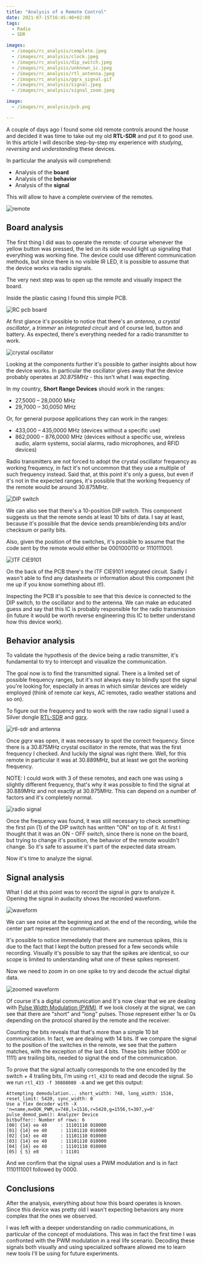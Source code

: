 ```yaml
---
title: "Analysis of a Remote Control"
date: 2021-07-15T16:45:40+02:00
tags:
  - Radio
  - SDR

images:
  - /images/rc_analysis/complete.jpeg
  - /images/rc_analysis/clock.jpeg
  - /images/rc_analysis/dip_switch.jpeg
  - /images/rc_analysis/unknown_ic.jpeg
  - /images/rc_analysis/rtl_antenna.jpeg
  - /images/rc_analysis/gqrx_signal.gif
  - /images/rc_analysis/signal.jpeg
  - /images/rc_analysis/signal_zoom.jpeg

image:
  - /images/rc_analysis/pcb.png

---
```


A couple of days ago I found some old remote controls around the house and decided it was time to take out my old **RTL-SDR** and put it to good use. 
In this article I will describe step-by-step my experience with *studying*, *reversing* and *understanding* these devices.

In particular the analysis will comprehend:

- Analysis of the **board**
- Analysis of the **behavior** 
- Analysis of the **signal**

This will allow to have a complete overview of the remotes.

![remote](/images/rc_analysis/complete.jpeg#center)

## Board analysis

The first thing I did was to operate the remote: of course whenever the yellow button was pressed, the led on its side would light up signaling that everything was working fine. The device could use different communication methods, but since there is no visible IR LED, it is possible to assume that the device works via radio signals.

The very next step was to open up the remote and visually inspect the board.

Inside the plastic casing I found this simple PCB.

![RC pcb board](/images/rc_analysis/pcb.png#center)

At first glance it's possible to notice that there's an *antenna*, *a crystal oscillator*, a *trimmer* an *integrated circuit* and of course led, button and battery. 
As expected, there's everything needed for a radio transmitter to work.

![crystal oscillator](/images/rc_analysis/clock.jpeg#center)

Looking at the components further it's possible to gather insights about how the device works.
In particular the oscillator gives away that the device probably operates at *30.875MHz* - this isn't what I was expecting. 

In my country, **Short Range Devices** should work in the ranges:

- 27,5000 – 28,0000 MHz
- 29,7000 – 30,0050 MHz

Or, for general purpose applications they can work  in the ranges:

- 433,000 – 435,0000 MHz (devices without a specific use)
- 862,0000 – 876,0000 MHz (devices without a specific use, wireless audio, alarm systems, social alarms, radio microphones, and RFID devices)

Radio transmitters are not forced to adopt the crystal oscillator frequency as working frequency, in fact it's not uncommon that they use a multiple of such frequency instead. Said that, at this point it's only a guess, but even if it's not in the expected ranges, it's possible that the working frequency of the remote would be around 30.875MHz.

![DIP switch](/images/rc_analysis/dip_switch.jpeg#center)

We can also see that there's a 10-position DIP switch. 
This component suggests us that the remote sends at least 10 bits of data. I say at least, because it's possible that the device sends preamble/ending bits and/or checksum or parity bits.

Also, given the position of the switches, it's possible to assume that the code sent by the remote would either be 0001000110 or 1110111001.

![ITF CIE9101](/images/rc_analysis/unknown_ic.jpeg#center)

On the back of the PCB there's the ITF CIE9101 integrated circuit. Sadly I wasn't able to find any datasheets or information about this component (hit me up if you know something about it!).

Inspecting the PCB it's possible to see that this device is connected to the DIP switch, to the oscillator and to the antenna. We can make an educated guess and say that this IC is probably responsible for the radio transmission (in future it would be worth reverse engineering this IC to better understand how this device work).

## Behavior analysis

To validate the hypothesis of the device being a radio transmitter, it's fundamental to try to intercept and visualize the communication. 

The goal now is to find the transmitted signal. There is a limited set of possible frequency ranges, but it's not always easy to blindly spot the signal you're looking for, especially in areas in which similar devices are widely employed (think of remote car keys, AC remotes, radio weather stations and so on).

To figure out the frequency and to work with the raw radio signal I used a Silver dongle [RTL-SDR](https://www.rtl-sdr.com/about-rtl-sdr/) and [gqrx](https://gqrx.dk/). 

![rtl-sdr and antenna](/images/rc_analysis/rtl_antenna.jpeg#center)

Once *gqrx* was open, it was necessary to spot the correct frequency. Since there is a 30.875MHz crystal oscillator in the remote, that was the first frequency I checked. And luckily the signal was right there. Well, for this remote in particular it was at 30.889MHz, but at least we got the working frequency. 

NOTE: I could work with 3 of these remotes, and each one was using a slightly different frequency, that's why it was possible to find the signal at 30.889MHz and not exactly at 30.875MHz. This can depend on a number of factors and it's completely normal.

![radio signal](/images/rc_analysis/gqrx_signal.gif#center)

Once the frequency was found, it was still necessary to check something: the first pin (1) of the DIP switch has written "ON" on top of it. 
At first I thought that it was an ON - OFF switch, since there is none on the board, but trying to change it's position, the behavior of the remote wouldn't change. So it's safe to assume it's part of the expected data stream.

Now it's time to analyze the signal.

## Signal analysis

What I did at this point was to record the signal in *gqrx* to analyze it.
Opening the signal in audacity shows the recorded waveform.

![waveform](/images/rc_analysis/signal.jpeg#center)

We can see noise at the beginning and at the end of the recording, while the center part represent the communication. 

It's possible to notice immediately that there are numerous spikes, this is due to the fact that I kept the button pressed for a few seconds while recording.
Visually it's possible to say that the spikes are identical, so our scope is limited to understanding what one of these spikes represent.

Now we need to zoom in on one spike to try and decode the actual digital data.

![zoomed waveform](/images/rc_analysis/signal_zoom.jpeg#center)

Of course it's a digital communication and It's now clear that we are dealing with [Pulse Width Modulation (PWM)](https://en.wikipedia.org/wiki/Pulse-width_modulation). 
If we look closely at the signal, we can see that there are "short" and "long" pulses. Those represent either 1s or 0s depending on the protocol shared by the remote and the receiver.

Counting the bits reveals that that's more than a simple 10 bit communication. In fact, we are dealing with 14 bits. 
If we compare the signal to the position of the switches in the remote, we see that the pattern matches, with the exception of the last 4 bits. These bits (either 0000 or 1111) are trailing bits, needed to signal the end of the communication.

To prove that the signal actually corresponds to the one encoded by the switch + 4 trailing bits, I'm using `rtl_433` to read and decode the signal.
So we run `rtl_433 -f 30888000 -A` and we get this output:

```
Attempting demodulation... short_width: 748, long_width: 1516, reset_limit: 5420, sync_width: 0
Use a flex decoder with -X 'n=name,m=OOK_PWM,s=748,l=1516,r=5420,g=1556,t=307,y=0'
pulse_demod_pwm(): Analyzer Device
bitbuffer:: Number of rows: 6 
[00] {14} ee 40     : 11101110 010000
[01] {14} ee 40     : 11101110 010000
[02] {14} ee 40     : 11101110 010000
[03] {14} ee 40     : 11101110 010000
[04] {14} ee 40     : 11101110 010000
[05] { 5} e8        : 11101
```

And we confirm that the signal uses a PWM modulation and is in fact 1110111001 followed by 0000.

## Conclusions

After the analysis, everything about how this board operates is known.
Since this device was pretty old I wasn't expecting behaviors any more complex that the ones we observed.

I was left with a deeper understanding on radio communications, in particular of the concept of modulations.
This was in fact the first time I was confronted with the PWM modulation in a real life scenario.
Decoding these signals both visually and using specialized software allowed me to learn new tools I'll be using for future experiments.





